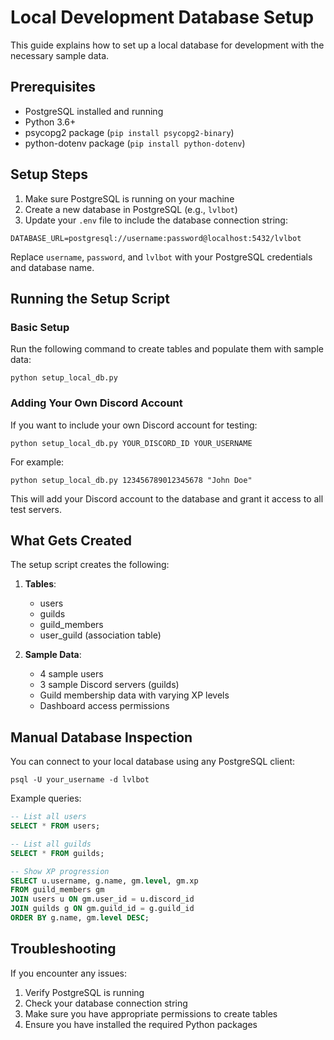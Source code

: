 # Local Development Database Setup

This guide explains how to set up a local database for development with the necessary sample data.

## Prerequisites

- PostgreSQL installed and running
- Python 3.6+
- psycopg2 package (`pip install psycopg2-binary`)
- python-dotenv package (`pip install python-dotenv`)

## Setup Steps

1. Make sure PostgreSQL is running on your machine
2. Create a new database in PostgreSQL (e.g., `lvlbot`)
3. Update your `.env` file to include the database connection string:

```
DATABASE_URL=postgresql://username:password@localhost:5432/lvlbot
```

Replace `username`, `password`, and `lvlbot` with your PostgreSQL credentials and database name.

## Running the Setup Script

### Basic Setup

Run the following command to create tables and populate them with sample data:

```
python setup_local_db.py
```

### Adding Your Own Discord Account

If you want to include your own Discord account for testing:

```
python setup_local_db.py YOUR_DISCORD_ID YOUR_USERNAME
```

For example:
```
python setup_local_db.py 123456789012345678 "John Doe"
```

This will add your Discord account to the database and grant it access to all test servers.

## What Gets Created

The setup script creates the following:

1. **Tables**:
   - users
   - guilds
   - guild_members 
   - user_guild (association table)

2. **Sample Data**:
   - 4 sample users
   - 3 sample Discord servers (guilds)
   - Guild membership data with varying XP levels
   - Dashboard access permissions

## Manual Database Inspection

You can connect to your local database using any PostgreSQL client:

```
psql -U your_username -d lvlbot
```

Example queries:
```sql
-- List all users
SELECT * FROM users;

-- List all guilds 
SELECT * FROM guilds;

-- Show XP progression
SELECT u.username, g.name, gm.level, gm.xp 
FROM guild_members gm
JOIN users u ON gm.user_id = u.discord_id
JOIN guilds g ON gm.guild_id = g.guild_id
ORDER BY g.name, gm.level DESC;
```

## Troubleshooting

If you encounter any issues:

1. Verify PostgreSQL is running
2. Check your database connection string
3. Make sure you have appropriate permissions to create tables
4. Ensure you have installed the required Python packages 